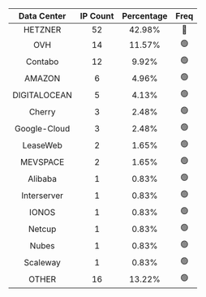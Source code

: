 | Data Center | IP Count | Percentage | Freq |
|:------------:|:--------:|:-----------:|:-----:|
| HETZNER | 52 | 42.98% | 🔴 |
| OVH | 14 | 11.57% | 🟢 |
| Contabo | 12 | 9.92% | 🟢 |
| AMAZON | 6 | 4.96% | 🟢 |
| DIGITALOCEAN | 5 | 4.13% | 🟢 |
| Cherry | 3 | 2.48% | 🟢 |
| Google-Cloud | 3 | 2.48% | 🟢 |
| LeaseWeb | 2 | 1.65% | 🟢 |
| MEVSPACE | 2 | 1.65% | 🟢 |
| Alibaba | 1 | 0.83% | 🟢 |
| Interserver | 1 | 0.83% | 🟢 |
| IONOS | 1 | 0.83% | 🟢 |
| Netcup | 1 | 0.83% | 🟢 |
| Nubes | 1 | 0.83% | 🟢 |
| Scaleway | 1 | 0.83% | 🟢 |
| OTHER | 16 | 13.22% | 🟢 |